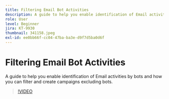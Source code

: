```yaml
---
title: Filtering Email Bot Activities
description: A guide to help you enable identification of Email activities by bots and how you can filter and create campaigns excluding bots.
role: User
level: Beginner
jira: KT-9930
thumbnail: 341158.jpeg
exl-id: ee0bb66f-cc04-47ba-ba3e-d9f7d5ba0d6f
---
```

# Filtering Email Bot Activities

A guide to help you enable identification of Email activities by bots and how you can filter and create campaigns excluding bots.

>[!VIDEO](https://video.tv.adobe.com/v/341158/?quality=12&learn=on)
